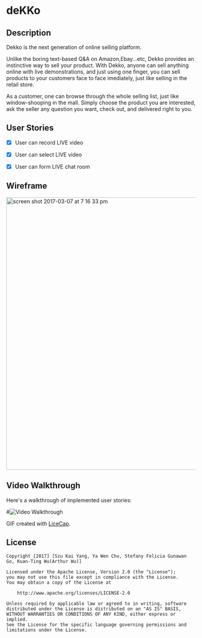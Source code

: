 # deKKo

## Description

Dekko is the next generation of online selling platform.

Unlike the boring text-based Q&A on Amazon,Ebay...etc, Dekko provides an instinctive way to sell your product.
With Dekko, anyone can sell anything online with live demonstrations, and just using one finger, you can sell products to your customers face to face imediately, just like selling in the retail store.

As a customer, one can browse through the whole selling list, just like window-shooping in the mall.
Simply choose the product you are interested, ask the seller any question you want, check out, and delivered right to you.


## User Stories

- [X] User can record LIVE video
- [X] User can select LIVE video
- [X] User can form LIVE chat room


## Wireframe

<img width="723" alt="screen shot 2017-03-07 at 7 16 33 pm" src="https://cloud.githubusercontent.com/assets/22183255/23684109/9b45913c-036a-11e7-8812-4d27d0f2e17f.png">



## Video Walkthrough 

Here's a walkthrough of implemented user stories:


#<img src='' title= 'Tumblr Walkthrough' width ='' alt='Video Walkthrough'/>



GIF created with [LiceCap](http://www.cockos.com/licecap/).

## License

    Copyright [2017] [Szu Kai Yang, Ya Wen Chu, Stefany Felicia Gunawan Go, Kuan-Ting Wu(Arthur Wu)]

    Licensed under the Apache License, Version 2.0 (the "License");
    you may not use this file except in compliance with the License.
    You may obtain a copy of the License at

        http://www.apache.org/licenses/LICENSE-2.0

    Unless required by applicable law or agreed to in writing, software
    distributed under the License is distributed on an "AS IS" BASIS,
    WITHOUT WARRANTIES OR CONDITIONS OF ANY KIND, either express or implied.
    See the License for the specific language governing permissions and
    limitations under the License.
